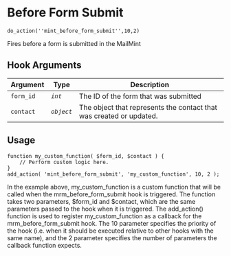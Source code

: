 # Before Form Submit

<Badge type="tip" vertical="top" text="Mail Mint Core" /> <Badge type="warning" vertical="top" text="Basic" />

```do_action(''mint_before_form_submit'',10,2)```

Fires before a form is submitted in the MailMint



## Hook Arguments

| Argument   | Type        | Description                            |
|------------|-------------|----------------------------------------|
| `form_id`  | _`int`_     | The ID of the form that was submitted  |
| `contact` | _`object`_     | The object that represents the contact that was created or updated.|


## Usage

```
function my_custom_function( $form_id, $contact ) {
    // Perform custom logic here.
}
add_action( 'mint_before_form_submit', 'my_custom_function', 10, 2 );
```

In the example above, my_custom_function is a custom function that will be called when the mrm_before_form_submit hook is triggered. The function takes two parameters, $form_id and $contact, which are the same parameters passed to the hook when it is triggered.
The add_action() function is used to register my_custom_function as a callback for the mrm_before_form_submit hook. The 10 parameter specifies the priority of the hook (i.e. when it should be executed relative to other hooks with the same name), and the 2 parameter specifies the number of parameters the callback function expects.
